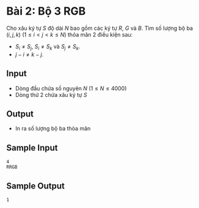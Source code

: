 # Bài 2: Bộ 3 RGB

Cho xâu ký tự $S$ độ dài $N$ bao gồm các ký tự $R$, $G$ và $B$.
Tìm số lượng bộ ba $(i,j,k)$ $(1\leq i<j<k\leq N)$ thỏa mãn 2 điều kiện sau:

- $S_i\neq S_j$, $S_i\neq S_k$ và $S_j\neq S_k$.
- $j−i\neq k−j$.

## Input
- Dòng đầu chứa số nguyên $N$ $(1\leq N\leq 4000)$
- Dòng thứ 2 chứa xâu ký tự $S$

## Output
- In ra số lượng bộ ba thỏa mãn

## Sample Input
    4
    RRGB

## Sample Output 
    1